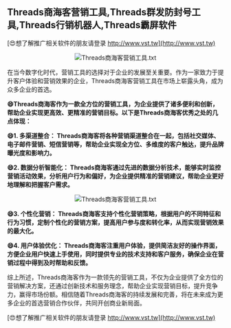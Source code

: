 ## **Threads商海客营销工具,Threads群发防封号工具,Threads行销机器人,Threads霸屏软件**

[😍想了解推广相关软件的朋友请登录 http://www.vst.tw](http://www.vst.tw)

 <center><img src="https://vst.tw/MP4/tuiguang/png/8.png" alt="Threads商海客营销工具.txt"></center>

在当今数字化时代，营销工具的选择对于企业的发展至关重要。作为一家致力于提升客户体验和营销效果的企业，Threads商海客营销工具在市场上崭露头角，成为众多企业的首选。

**😄Threads商海客作为一款全方位的营销工具，为企业提供了诸多便利和创新，帮助企业实现更高效、更精准的营销目标。以下是Threads商海客优秀之处的几点体现：**

**😄1. 多渠道整合： Threads商海客将各种营销渠道整合在一起，包括社交媒体、电子邮件营销、短信营销等，帮助企业实现全方位、多维度的客户触达，提升品牌曝光度和影响力。**

**😄2. 数据分析智能化： Threads商海客通过先进的数据分析技术，能够实时监控营销活动效果，分析用户行为和偏好，为企业提供精准的营销建议，帮助企业更好地理解和把握客户需求。**

 <center><img src="https://vst.tw/MP4/tuiguang/png/4.png" alt="Threads商海客营销工具.txt"></center>

**😄3. 个性化营销： Threads商海客支持个性化营销策略，根据用户的不同特征和行为习惯，定制个性化的营销方案，提高用户参与度和转化率，从而实现营销效果的最大化。**

**😄4. 用户体验优化： Threads商海客注重用户体验，提供简洁友好的操作界面，方便企业用户快速上手使用，同时提供专业的技术支持和客户服务，确保企业在营销过程中得到及时帮助和反馈。**

综上所述，Threads商海客作为一款领先的营销工具，不仅为企业提供了全方位的营销解决方案，还通过创新技术和服务理念，帮助企业实现营销目标，提升竞争力，赢得市场份额。相信随着Threads商海客的持续发展和完善，将在未来成为更多企业的首选营销合作伙伴，共同开创商业新局面。

[😍想了解推广相关软件的朋友请登录 http://www.vst.tw](http://www.vst.tw)



